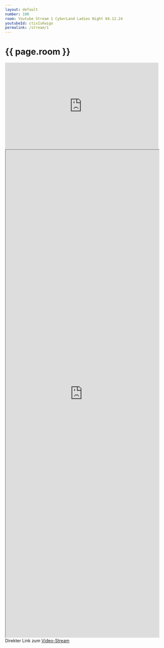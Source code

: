 ```yaml
---
layout: default
number: 100
room: Youtube Stream 1 CyberLand Ladies Night 04.12.24
youtubeId: ctixIsKwigo
permalink: /stream/1
---
```


<div class="section">
    <div class="container session-details">
        <h1 class="room-title">{{ page.room }}</h1>
        <div style="style="height:80vh"">
            <iframe style="width:100%;aspect-ratio: 16 / 9;" src="https://www.youtube.com/embed/{{ page.youtubeId }}" title="YouTube video player" frameborder="0" allow="accelerometer; autoplay; clipboard-write; encrypted-media; gyroscope; picture-in-picture" allowfullscreen></iframe><br/>
            <iframe style="width:100%;height:40vh" src="https://www.youtube.com/live_chat?v={{ page.youtubeId }}&embed_domain=cyberland.ijug.eu" ></iframe>
        </div>
    </div>
    Direkter Link zum <a href=" https://youtu.be/{{ page.youtubeId }}">Video-Stream</a>

</div>
